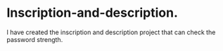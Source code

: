 # Inscription-and-description.
I have created the inscription and description project that can check the password strength.
